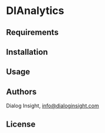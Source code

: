 # DIAnalytics


## Requirements


## Installation


## Usage


## Authors
Dialog Insight, info@dialoginsight.com

## License

[1]: https://firebase.google.com/docs/cloud-messaging/
